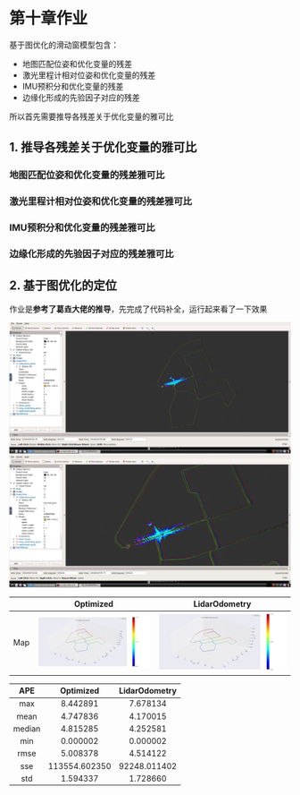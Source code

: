 # 第十章作业

基于图优化的滑动窗模型包含：
* 地图匹配位姿和优化变量的残差
* 激光里程计相对位姿和优化变量的残差
* IMU预积分和优化变量的残差
* 边缘化形成的先验因子对应的残差

所以首先需要推导各残差关于优化变量的雅可比

## 1. 推导各残差关于优化变量的雅可比

### 地图匹配位姿和优化变量的残差雅可比

### 激光里程计相对位姿和优化变量的残差雅可比

### IMU预积分和优化变量的残差雅可比

### 边缘化形成的先验因子对应的残差雅可比

## 2. 基于图优化的定位

作业是**参考了葛垚大佬的推导**，先完成了代码补全，运行起来看了一下效果

![running1](./running1.png)
![running2](./running2.png)

|  | Optimized | LidarOdometry |
|:----:   | :-----: | :-----: |
| Map | ![map](./opt_map.png) | ![raw](./laser_map.png) |

| APE  | Optimized | LidarOdometry |
|:----:   | :-----: | :-----: |
| max | 8.442891 | 7.678134 |
| mean | 4.747836 | 4.170015 |
| median | 4.815285 | 4.252581 |
| min | 0.000002 | 0.000002 |
| rmse | 5.008378 | 4.514122 |
| sse | 113554.602350 | 92248.011402 |
| std | 1.594337 | 1.728660 |


